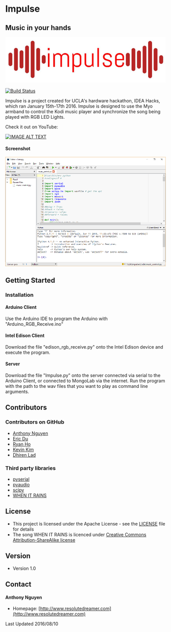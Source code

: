 Impulse
======
## Music in your hands
![Impulse](/assets/graphics/impulse_logo.jpg)

[![Build Status](https://travis-ci.org/resolutedreamer/Impulse.svg?branch=master)](https://travis-ci.org/resolutedreamer/Impulse)

Impulse is a project created for UCLA's hardware hackathon, IDEA Hacks, which ran January 15th-17th 2016. Impulse is designed to use the Myo armband to control the Kodi music player and synchronize the song being played with RGB LED Lights.

Check it out on YouTube:

[![IMAGE ALT TEXT](http://img.youtube.com/vi/63a6ebVmFpA/0.jpg)](http://www.youtube.com/watch?v=63a6ebVmFpA "Impulse - Demo")

#### Screenshot
![Screenshot](/assets/screenshots/ss1.png)
## Getting Started

### Installation

#### Arduino Client
Use the Arduino IDE to program the Arduino with "Arduino_RGB_Receive.ino"

#### Intel Edison Client
Download the file "edison_rgb_receive.py" onto the Intel Edison device and execute the program.

#### Server
Download the file "Impulse.py" onto the server connected via serial to the Arduino Client, or connected to MongoLab via the internet. Run the program with the path to the wav files that you want to play as command line arguments.

## Contributors

### Contributors on GitHub
* [Anthony Nguyen](https://github.com/resolutedreamer)
* [Eric Du](https://github.com/edu5)
* [Ryan Ho](https://github.com/horyan)
* [Kevin Kim]()
* [Dhiren Lad]()

### Third party libraries
*  [pyserial](https://github.com/pyserial/pyserial)
*  [pyaudio](https://people.csail.mit.edu/hubert/pyaudio/)
*  [scipy](https://www.scipy.org/)
*  [WHEN IT RAINS](http://opsound.org/artist/peterrudenko/)

## License 
* This project is licensed under the Apache License - see the [LICENSE](https://github.com/resolutedreamer/Impulse/blob/master/LICENSE) file for details
* The song WHEN IT RAINS is licenced under [Creative Commons Attribution-ShareAlike license](https://creativecommons.org/licenses/by-sa/3.0/)

## Version 
* Version 1.0

## Contact
#### Anthony Nguyen
* Homepage: [http://www.resolutedreamer.com](http://www.resolutedreamer.com)

Last Updated 2016/08/10
